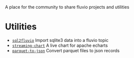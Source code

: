 A place for the community to share fluvio projects and utilities

# Utilities
- [`sql2fluvio`](./sql2fluvio/README.md) Import sqlite3 data into a fluvio topic
- [`streaming-chart`](./streaming-chart/README.md) A live chart for apache echarts
- [`parquet-to-json`](./parquet-to-json/README.md) Convert parquet files to json records
